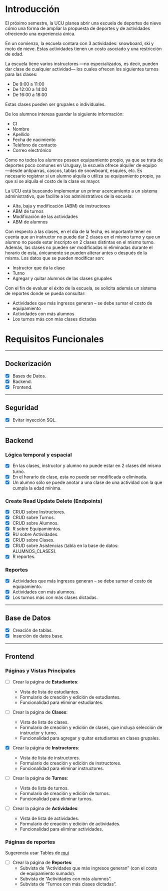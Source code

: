 # Introducción

El próximo semestre, la UCU planea abrir una escuela de deportes de nieve cómo una forma de ampliar la propuesta de deportes y de actividades ofreciendo una experiencia única.

En un comienzo, la escuela contara con 3 actividades: snowboard, ski y moto de nieve. Estas actividades tienen un costo asociado y una restricción de edad. 

La escuela tiene varios instructores ―no especializados, es decir, pueden dar clase de cualquier actividad― los cuales ofrecen los siguientes turnos para las clases: 
- De 9:00 a 11:00 
- De 12:00 a 14:00 
- De 16:00 a 18:00

Estas clases pueden ser grupales o individuales.

De los alumnos interesa guardar la siguiente información: 
- CI 
- Nombre 
- Apellido 
- Fecha de nacimiento 
- Teléfono de contacto 
- Correo electrónico

Como no todos los alumnos poseen equipamiento propio, ya que se trata de deportes poco comunes en Uruguay, la escuela ofrece alquiler de equipo ―desde antiparras, cascos, tablas de snowboard, esquíes, etc. Es necesario registrar si un alumno alquila o utiliza su equipamiento propio, ya que si se alquila el costo de la clase es mayor.

La UCU está buscando implementar un primer acercamiento a un sistema administrativo, que facilite a los administrativos de la escuela:

- Alta, baja y modificación (ABM) de instructores 
- ABM de turnos 
- Modificación de las actividades 
- ABM de alumnos 

Con respecto a las clases, en el día de la fecha, es importante tener en cuenta que un instructor no puede dar 2 clases en el mismo turno y que un alumno no puede estar inscripto en 2 clases distintas en el mismo turno. Además, las clases no pueden ser modificadas ni eliminadas durante el horario de esta, únicamente se pueden alterar antes o después de la misma. Los datos que se  pueden modificar son: 

- Instructor que da la clase 
- Turno 
- Agregar y quitar alumnos de las clases grupales

Con el fin de evaluar el éxito de la escuela, se solicita además un sistema de reportes donde se pueda consultar: 

- Actividades que más ingresos generan – se debe sumar el costo de equipamiento 
- Actividades con más alumnos 
- Los turnos más con más clases dictadas

# Requisitos Funcionales

---

## Dockerización

- [x] Bases de Datos.
- [x] Backend.
- [x] Frontend.

---

## Seguridad

- [x] Evitar inyección SQL.

---

## Backend

### Lógica temporal y espacial

- [x] En las clases, instructor y alumno no puede estar en 2 clases del mismo turno.
- [x] En el horario de clase, esta no puede ser modificada o eliminada.
- [x] Un alumno sólo se puede anotar a una clase de una actividad con la que cumpla la edad mínima.

### Create Read Update Delete (Endpoints)

- [x] CRUD sobre Instructores.
- [x] CRUD sobre Turnos.
- [x] CRUD sobre Alumnos.
- [x] R sobre Equipamientos.
- [x] RU sobre Actividades.
- [x] CRUD sobre Clases.
- [x] CRUD sobre Asistencias (tabla en la base de datos: ALUMNOS_CLASES).
- [x] R reportes.

### Reportes

- [x] Actividades que más ingresos generan – se debe sumar el costo de equipamiento.
- [x] Actividades con más alumnos.
- [x] Los turnos más con más clases dictadas.

---

## Base de Datos

- [x] Creación de tablas.
- [x] Inserción de datos base.

---

## Frontend

### Páginas y Vistas Principales

- [ ] Crear la página de **Estudiantes**:

  - Vista de lista de estudiantes.
  - Formulario de creación y edición de estudiantes.
  - Funcionalidad para eliminar estudiantes.

- [ ] Crear la página de **Clases**:

  - Vista de lista de clases.
  - Formulario de creación y edición de clases, que incluya selección de instructor y turno.
  - Funcionalidad para agregar y quitar estudiantes en clases grupales.

- [X] Crear la página de **Instructores**:

  - Vista de lista de instructores.
  - Formulario de creación y edición de instructores.
  - Funcionalidad para eliminar instructores.

- [ ] Crear la página de **Turnos**:

  - Vista de lista de turnos.
  - Formulario de creación y edición de turnos.
  - Funcionalidad para eliminar turnos.

- [ ] Crear la página de **Actividades**:
  - Vista de lista de actividades.
  - Formulario de creación y edición de actividades.
  - Funcionalidad para eliminar actividades.

### Páginas de reportes

Sugerencia usar Tables de [mui](https://mui.com/material-ui/react-table/)

- [ ] Crear la página de **Reportes**:
  - Subvista de “Actividades que más ingresos generan” (con el costo de equipamiento sumado).
  - Subvista de “Actividades con más alumnos”.
  - Subvista de “Turnos con más clases dictadas”.